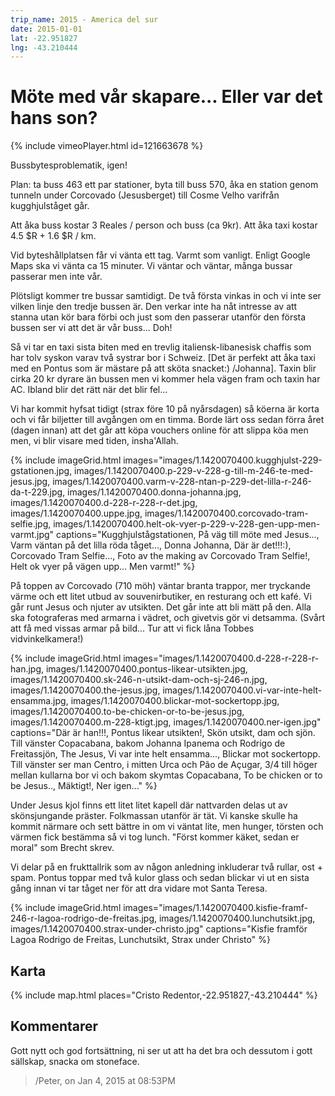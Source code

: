 ```yaml
---
trip_name: 2015 - America del sur
date: 2015-01-01
lat: -22.951827
lng: -43.210444
---
```


# Möte med vår skapare... Eller var det hans son?

{% include vimeoPlayer.html id=121663678 %}

Bussbytesproblematik, igen!

Plan: ta buss 463 ett par stationer, byta till buss 570, åka en station genom tunneln under Corcovado (Jesusberget) till Cosme Velho varifrån kugghjulståget går.

Att åka buss kostar 3 Reales / person och buss (ca 9kr). Att åka taxi kostar 4.5 $R + 1.6 $R / km.

Vid byteshållplatsen får vi vänta ett tag. Varmt som vanligt. Enligt Google Maps ska vi vänta ca 15 minuter. Vi väntar och väntar, många bussar passerar men inte vår.

Plötsligt kommer tre bussar samtidigt. De två första vinkas in och vi inte ser vilken linje den tredje bussen är. Den verkar inte ha nåt intresse av att stanna utan kör bara förbi och just som den passerar utanför den första bussen ser vi att det är vår buss... Doh!

Så vi tar en taxi sista biten med en trevlig italiensk-libanesisk chaffis som har tolv syskon varav två systrar bor i Schweiz. [Det är perfekt att åka taxi med en Pontus som är mästare på att sköta snacket:) /Johanna]. Taxin blir cirka 20 kr dyrare än bussen men vi kommer hela vägen fram och taxin har AC. Ibland blir det rätt när det blir fel...

Vi har kommit hyfsat tidigt (strax före 10 på nyårsdagen) så köerna är korta och vi får biljetter till avgången om en timma. Borde lärt oss sedan förra året (dagen innan) att det går att köpa vouchers online för att slippa köa men men, vi blir visare med tiden, insha'Allah.

{% include imageGrid.html
  images="images/1.1420070400.kugghjulst-229-gstationen.jpg, images/1.1420070400.p-229-v-228-g-till-m-246-te-med-jesus.jpg, images/1.1420070400.varm-v-228-ntan-p-229-det-lilla-r-246-da-t-229.jpg, images/1.1420070400.donna-johanna.jpg, images/1.1420070400.d-228-r-228-r-det.jpg, images/1.1420070400.uppe.jpg, images/1.1420070400.corcovado-tram-selfie.jpg, images/1.1420070400.helt-ok-vyer-p-229-v-228-gen-upp-men-varmt.jpg"
  captions="Kugghjulstågstationen, På väg till möte med Jesus..., Varm väntan på det lilla röda tåget..., Donna Johanna, Där är det!!!:), Corcovado Tram Selfie..., Foto av the making av Corcovado Tram Selfie!, Helt ok vyer på vägen upp... Men varmt!"
%}

På toppen av Corcovado (710 möh) väntar branta trappor, mer tryckande värme och ett litet utbud av souvenirbutiker, en resturang och ett kafé. Vi går runt Jesus och njuter av utsikten. Det går inte att bli mätt på den. Alla ska fotograferas med armarna i vädret, och givetvis gör vi detsamma. (Svårt att få med vissas armar på bild... Tur att vi fick låna Tobbes vidvinkelkamera!)

{% include imageGrid.html
  images="images/1.1420070400.d-228-r-228-r-han.jpg, images/1.1420070400.pontus-likear-utsikten.jpg, images/1.1420070400.sk-246-n-utsikt-dam-och-sj-246-n.jpg, images/1.1420070400.the-jesus.jpg, images/1.1420070400.vi-var-inte-helt-ensamma.jpg, images/1.1420070400.blickar-mot-sockertopp.jpg, images/1.1420070400.to-be-chicken-or-to-be-jesus.jpg, images/1.1420070400.m-228-ktigt.jpg, images/1.1420070400.ner-igen.jpg"
  captions="Där är han!!!, Pontus likear utsikten!, Skön utsikt, dam och sjön. Till vänster Copacabana, bakom Johanna Ipanema och Rodrigo de Freitassjön, The Jesus, Vi var inte helt ensamma..., Blickar mot sockertopp. Till vänster ser man Centro, i mitten Urca och Pão de Açugar, 3/4 till höger mellan kullarna bor vi och bakom skymtas Copacabana, To be chicken or to be Jesus.., Mäktigt!, Ner igen..."
%}

Under Jesus kjol finns ett litet litet kapell där nattvarden delas ut av skönsjungande präster. Folkmassan utanför är tät. Vi kanske skulle ha kommit närmare och sett bättre in om vi väntat lite, men hunger, törsten och värmen fick bestämma så vi tog lunch. "Först kommer käket, sedan er moral" som Brecht skrev.

Vi delar på en frukttallrik som av någon anledning inkluderar två rullar, ost + spam. Pontus toppar med två kulor glass och sedan blickar vi ut en sista gång innan vi tar tåget ner för att dra vidare mot Santa Teresa.

{% include imageGrid.html
  images="images/1.1420070400.kisfie-framf-246-r-lagoa-rodrigo-de-freitas.jpg, images/1.1420070400.lunchutsikt.jpg, images/1.1420070400.strax-under-christo.jpg"
  captions="Kisfie framför Lagoa Rodrigo de Freitas, Lunchutsikt, Strax under Christo"
%}

## Karta

{% include map.html places="Cristo Redentor,-22.951827,-43.210444" %}

## Kommentarer

Gott nytt och god fortsättning, ni ser ut att ha det bra och dessutom i gott sällskap, snacka om stoneface.
> /Peter, on Jan 4, 2015 at 08:53PM
